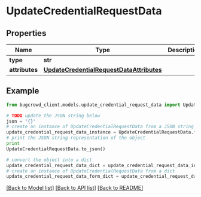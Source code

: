 # UpdateCredentialRequestData


## Properties

Name | Type | Description | Notes
------------ | ------------- | ------------- | -------------
**type** | **str** |  | 
**attributes** | [**UpdateCredentialRequestDataAttributes**](UpdateCredentialRequestDataAttributes.md) |  | 

## Example

```python
from bugcrowd_client.models.update_credential_request_data import UpdateCredentialRequestData

# TODO update the JSON string below
json = "{}"
# create an instance of UpdateCredentialRequestData from a JSON string
update_credential_request_data_instance = UpdateCredentialRequestData.from_json(json)
# print the JSON string representation of the object
print
UpdateCredentialRequestData.to_json()

# convert the object into a dict
update_credential_request_data_dict = update_credential_request_data_instance.to_dict()
# create an instance of UpdateCredentialRequestData from a dict
update_credential_request_data_form_dict = update_credential_request_data.from_dict(update_credential_request_data_dict)
```
[[Back to Model list]](../README.md#documentation-for-models) [[Back to API list]](../README.md#documentation-for-api-endpoints) [[Back to README]](../README.md)


